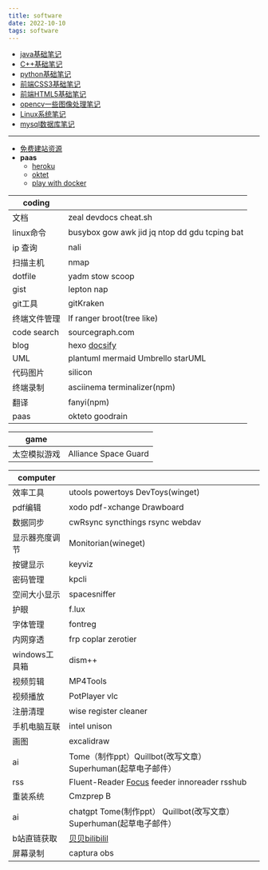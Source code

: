 ```yaml
---
title: software  
date: 2022-10-10  
tags: software  
---
```

- [java基础笔记](https://note.youdao.com/s/SSdkdYQE) 
- [C++基础笔记](https://note.youdao.com/s/GCkhfFku) 
- [python基础笔记](https://note.youdao.com/s/bz0Pc0Fp) 
- [前端CSS3基础笔记](https://note.youdao.com/s/Of4EqNGv) 
- [前端HTML5基础笔记](https://note.youdao.com/s/B1g6RSq7) 
- [opencv一些图像处理笔记](https://note.youdao.com/s/BvE12mkg) 
- [Linux系统笔记](https://note.youdao.com/s/dWEs6IeH) 
- [mysql数据库笔记](https://note.youdao.com/s/VTmB0i7G) 

---

- [免费建站资源](https://free.zhelper.net/freevps/)
- **paas**
    - [heroku](https://www.heroku.com/)
    - [oktet](https://www.okteto.com/)
    - [play with docker](https://labs.play-with-docker.com/)                                                    


| coding       |                                                   |
| ------------ | ------------------------------------------------- |
| 文档         | zeal devdocs cheat.sh                             |
| linux命令    | busybox gow awk jid jq ntop   dd  gdu  tcping bat |
| ip 查询      | nali                                              |
| 扫描主机     | nmap                                              |
| dotfile      | yadm stow scoop                                   |
| gist         | lepton nap                                        |
| git工具      | gitKraken                                         |
| 终端文件管理 | lf ranger  broot(tree like)                       |
| code search  | sourcegraph.com                                   |
| blog         | hexo [docsify][2]                                 |
| UML          | plantuml mermaid  Umbrello  starUML               |
| 代码图片     | silicon                                           |
| 终端录制     | asciinema  terminalizer(npm)                      |
| 翻译         | fanyi(npm)                                        |
| paas         | okteto goodrain                                   |

| game         |                      |
| ------------ | -------------------- |
| 太空模拟游戏 | Alliance Space Guard |

| computer       |                                                                      |
| -------------- | -------------------------------------------------------------------- |
| 效率工具       | utools powertoys DevToys(winget)                                     |
| pdf编辑        | xodo pdf-xchange  Drawboard                                          |
| 数据同步       | cwRsync syncthings rsync webdav                                      |
| 显示器亮度调节 | Monitorian(wineget)                                                  |
| 按键显示       | keyviz                                                               |
| 密码管理       | kpcli                                                                |
| 空间大小显示   | spacesniffer                                                         |
| 护眼           | f.lux                                                                |
| 字体管理       | fontreg                                                              |
| 内网穿透       | frp coplar zerotier                                                  |
| windows工具箱  | dism++                                                               |
| 视频剪辑       | MP4Tools                                                             |
| 视频播放       | PotPlayer vlc                                                        |
| 注册清理       | wise register cleaner                                                |
| 手机电脑互联   | intel unison                                                         |
| 画图           | excalidraw                                                           |
| ai             | Tome（制作ppt）Quillbot(改写文章）Superhuman(起草电子邮件）          |
| rss            | Fluent-Reader  [Focus][3] feeder innoreader rsshub                   |
| 重装系统       | Cmzprep B                                                            |
| ai             | chatgpt Tome(制作ppt） Quillbot(改写文章） Superhuman(起草电子邮件） |
| b站直链获取    | [贝贝bilibilil][1]                                                   |
| 屏幕录制       | captura obs                                                          |


[1]: https://xbeibeix.com/api/bilibili/
[2]: https://docsify.js.org/#/zh-cn/
[3]: https://www.ihewro.com/archives/948/
